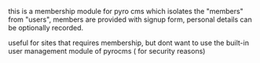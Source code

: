 this is a membership module for pyro cms which isolates the "members" from "users", members are provided with signup form, personal details can be optionally recorded.

useful for sites that requires membership, but dont want to  use the built-in user management module of pyrocms ( for security reasons)